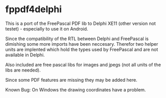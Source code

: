 # fppdf4delphi

This is a port of the FreePascal PDF lib to Delphi XE11
(other version not testet) - especially to use it on Android.

Since the compatibility of the RTL between Delphi and FreePascal is dimishing some more imports have been neccesary.
Therefor two helper units are implented which hold the types used by FreePascal and are not available in Delphi.

Also included are free pascal libs for images and jpegs (not all units of the libs are needed).

Since some PDF features are missing they may be added here.

Known Bug: On Windows the drawing coordinates have a problem.



